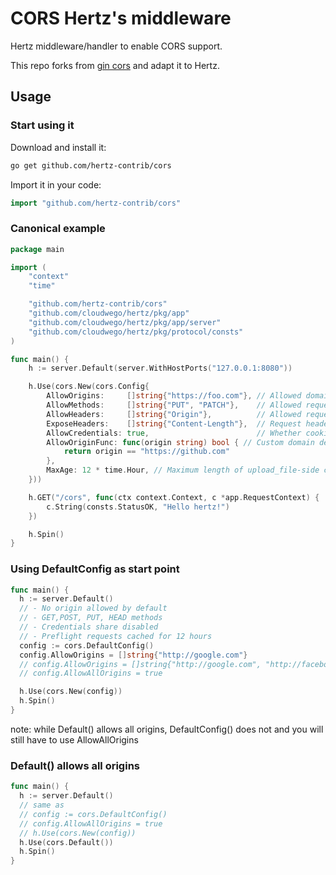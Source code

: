 # CORS Hertz's middleware

Hertz middleware/handler to enable CORS support.

This repo forks from [gin cors](https://github.com/gin-contrib/cors) and adapt it to Hertz.

## Usage

### Start using it

Download and install it:

```sh
go get github.com/hertz-contrib/cors
```

Import it in your code:

```go
import "github.com/hertz-contrib/cors"
```

### Canonical example

```go
package main

import (
	"context"
	"time"

	"github.com/hertz-contrib/cors"
	"github.com/cloudwego/hertz/pkg/app"
	"github.com/cloudwego/hertz/pkg/app/server"
	"github.com/cloudwego/hertz/pkg/protocol/consts"
)

func main() {
	h := server.Default(server.WithHostPorts("127.0.0.1:8080"))

	h.Use(cors.New(cors.Config{
		AllowOrigins:     []string{"https://foo.com"}, // Allowed domains, need to bring schema
		AllowMethods:     []string{"PUT", "PATCH"},    // Allowed request methods
		AllowHeaders:     []string{"Origin"},          // Allowed request headers
		ExposeHeaders:    []string{"Content-Length"},  // Request headers allowed in the upload_file
		AllowCredentials: true,                        // Whether cookies are attached
		AllowOriginFunc: func(origin string) bool { // Custom domain detection with lower priority than AllowOrigins
			return origin == "https://github.com"
		},
		MaxAge: 12 * time.Hour, // Maximum length of upload_file-side cache preflash requests (seconds)
	}))

	h.GET("/cors", func(ctx context.Context, c *app.RequestContext) {
		c.String(consts.StatusOK, "Hello hertz!")
	})

	h.Spin()
}
```

### Using DefaultConfig as start point

```go
func main() {
  h := server.Default()
  // - No origin allowed by default
  // - GET,POST, PUT, HEAD methods
  // - Credentials share disabled
  // - Preflight requests cached for 12 hours
  config := cors.DefaultConfig()
  config.AllowOrigins = []string{"http://google.com"}
  // config.AllowOrigins = []string{"http://google.com", "http://facebook.com"}
  // config.AllowAllOrigins = true

  h.Use(cors.New(config))
  h.Spin()
}
```
note: while Default() allows all origins, DefaultConfig() does not and you will still have to use AllowAllOrigins

### Default() allows all origins

```go
func main() {
  h := server.Default()
  // same as
  // config := cors.DefaultConfig()
  // config.AllowAllOrigins = true
  // h.Use(cors.New(config))
  h.Use(cors.Default())
  h.Spin()
}
```
